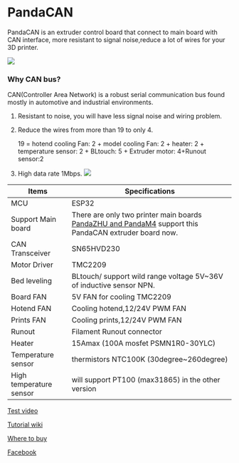 # PandaCAN
PandaCAN is an extruder control board that connect to main board with CAN interface, more resistant to signal noise,reduce a lot of wires for your 3D printer.

![](https://gitee.com/markyue/pandapi_wiki/raw/master/imges/esp/94007.jpg)

### Why CAN bus?
CAN(Controller Area Network) is a robust serial communication bus found mostly in automotive and industrial environments.
1. Resistant to noise, you will have less signal noise and wiring problem.
2. Reduce the wires from more than 19 to only 4. 

      19 = hotend cooling Fan: 2 + model cooling Fan: 2 + heater: 2 + temperature sensor: 2 + BLtouch: 5 + Extruder motor: 4+Runout sensor:2

3. High data rate 1Mbps.
![](https://gitee.com/markyue/pandapi_wiki/raw/master/imges/esp/23564.jpg)


Items | Specifications  
--- | --- 
MCU| ESP32
Support Main board| There are only two printer main boards [PandaZHU and PandaM4](https://github.com/markniu/PandaZHU) support this PandaCAN extruder board now.
CAN Transceiver|SN65HVD230
Motor Driver|TMC2209
Bed leveling    | 	  BLtouch/ support wild range voltage 5V~36V of inductive sensor NPN.
Board FAN   | 5V FAN for cooling TMC2209
Hotend FAN | Cooling hotend,12/24V PWM FAN
Prints FAN | Cooling prints,12/24V PWM FAN
Runout | Filament Runout connector
Heater  |  15Amax (100A mosfet PSMN1R0-30YLC)
Temperature sensor| thermistors NTC100K (30degree~260degree)
High temperature sensor |  will support PT100 (max31865) in the other version 

[Test video](https://hackaday.io/project/181669-reduce-the-wires-from-19-to-4-with-can-bus)

[Tutorial wiki](https://github.com/markniu/PandaCAN/wiki)

[Where to buy](https://www.pandapi3d.com/product-page/pandacan-extruder)

[Facebook](https://www.facebook.com/groups/380795976169477)
